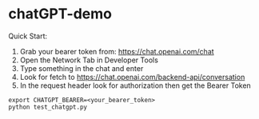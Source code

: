 # chatGPT-demo

Quick Start:

1. Grab your bearer token from: https://chat.openai.com/chat
2. Open the Network Tab in Developer Tools
3. Type something in the chat and enter
4. Look for fetch to https://chat.openai.com/backend-api/conversation
5. In the request header look for authorization then get the Bearer Token


```
export CHATGPT_BEARER=<your_bearer_token>
python test_chatgpt.py
```


